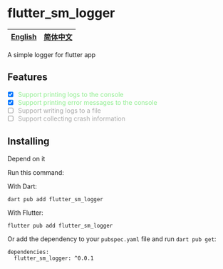 # flutter_sm_logger

| [English](README.md) | [简体中文](README.zh.md) |
| ------------------ | ----------------------- |

A simple logger for flutter app

## Features

- [x] <span style="color: lightgreen;">Support printing logs to the console</span>
- [x] <span style="color: lightgreen;">Support printing error messages to the console</span>
- [ ] <span style="color: #A9A9A9;">Support writing logs to a file</span>
- [ ] <span style="color: #A9A9A9;">Support collecting crash information</span>

<!-- ## Getting started

TODO: List prerequisites and provide or point to information on how to
start using the package. -->

## Installing

Depend on it

Run this command:

With Dart:
```
dart pub add flutter_sm_logger
```
With Flutter:
```
flutter pub add flutter_sm_logger
```
Or add the dependency to your `pubspec.yaml` file and run `dart pub get`:
```
dependencies:
  flutter_sm_logger: ^0.0.1
```

<!-- ## Usage -->

<!-- ## Additional information

TODO: Tell users more about the package: where to find more information, how to
contribute to the package, how to file issues, what response they can expect
from the package authors, and more. -->